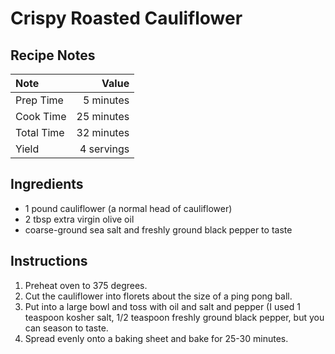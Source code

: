 # Crispy Roasted Cauliflower

## Recipe Notes

|Note      |Value     |
|:---------|---------:|
|Prep Time |5 minutes |
|Cook Time |25 minutes|
|Total Time|32 minutes|
|Yield     |4 servings|

## Ingredients

* 1 pound cauliflower (a normal head of cauliflower)
* 2 tbsp extra virgin olive oil
* coarse-ground sea salt and freshly ground black pepper to taste

## Instructions

1. Preheat oven to 375 degrees.
2. Cut the cauliflower into florets about the size of a ping pong ball.
3. Put into a large bowl and toss with oil and salt and pepper (I used 1 teaspoon kosher salt, 1/2 teaspoon freshly ground black pepper, but you can season to taste.
4. Spread evenly onto a baking sheet and bake for 25-30 minutes.

